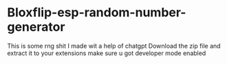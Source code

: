 # Bloxflip-esp-random-number-generator
This is some rng shit I made wit a help of chatgpt
Download the zip file and extract it to your extensions make sure u got developer mode enabled
